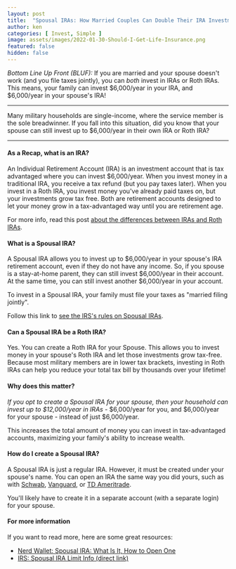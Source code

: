 ```yaml
---
layout: post
title:  "Spousal IRAs: How Married Couples Can Double Their IRA Investments"
author: ken
categories: [ Invest, Simple ]
image: assets/images/2022-01-30-Should-I-Get-Life-Insurance.png
featured: false
hidden: false
---
```


*Bottom Line Up Front (BLUF):* If you are married and your spouse doesn't work (and you file taxes jointly), you can _both_ invest in IRAs or Roth IRAs.  This means, your family can invest $6,000/year in your IRA, and $6,000/year in your spouse's IRA!  

-------

Many military households are single-income, where the service member is the sole breadwinner.  If you fall into this situation, did you know that your spouse can still invest up to $6,000/year in their own IRA or Roth IRA?

-------

#### As a Recap, what is an IRA?

An Individual Retirement Account (IRA) is an investment account that is tax advantaged where you can invest $6,000/year.  When you invest money in a traditional IRA, you receive a tax refund (but you pay taxes later).  When you invest in a Roth IRA, you invest money you've already paid taxes on, but your investments grow tax free.  Both are retirement accounts designed to let your money grow in a tax-advantaged way until you are retirement age.

For more info, read this post [about the differences between IRAs and Roth IRAs](https://www.militaryinvestor.org/IRA-vs-Roth-IRA/).


#### What is a Spousal IRA?

A Spousal IRA allows you to invest up to $6,000/year in your spouse's IRA retirement account, even if they do not have any income.  So, if you spouse is a stay-at-home parent, they can still invest $6,000/year in their account.  At the same time, you can still invest another $6,000/year in your account.  

To invest in a Spousal IRA, your family must file your taxes as "married filing jointly".

Follow this link to [see the IRS's rules on Spousal IRAs](https://www.irs.gov/publications/p590a#en_US_2021_publink1000230412).

#### Can a Spousal IRA be a Roth IRA?

Yes.  You can create a Roth IRA for your Spouse.  This allows you to invest money in your spouse's Roth IRA and let those investments grow tax-free.  Because most military members are in lower tax brackets, investing in Roth IRAs can help you reduce your total tax bill by thousands over your lifetime!

#### Why does this matter?

*If you opt to create a Spousal IRA for your spouse, then your household can invest up to $12,000/year in IRAs* - $6,000/year for you, and $6,000/year for your spouse - instead of just $6,000/year.  

This increases the total amount of money you can invest in tax-advantaged accounts, maximizing your family's ability to increase wealth.  

#### How do I create a Spousal IRA?

A Spousal IRA is just a regular IRA.  However, it must be created under your spouse's name.  You can open an IRA the same way you did yours, such as with [Schwab](https://www.schwab.com/), [Vanguard](https://investor.vanguard.com/home), or [TD Ameritrade](https://www.tdameritrade.com/).

You'll likely have to create it in a separate account (with a separate login) for your spouse.  

#### For more information

If you want to read more, here are some great resources:

- [Nerd Wallet: Spousal IRA: What Is It, How to Open One](https://www.nerdwallet.com/article/investing/spousal-ira-what-it-is-and-why-you-should-open-one)
- [IRS: Spousal IRA Limit Info (direct link)](https://www.irs.gov/publications/p590a#en_US_2021_publink1000230412)
